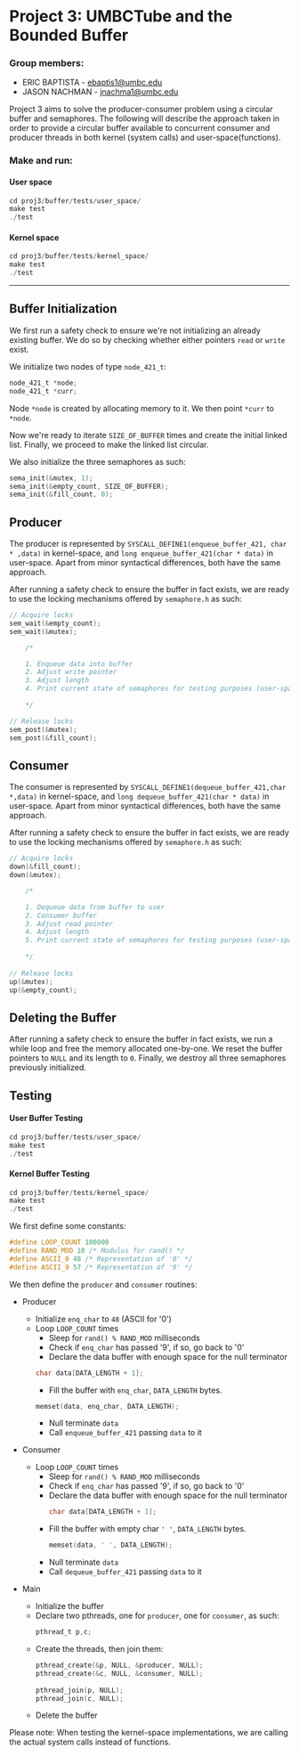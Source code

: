 # Project 3: UMBCTube and the Bounded Buffer
### Group members:
- ERIC BAPTISTA - ebaptis1@umbc.edu
- JASON NACHMAN - jnachma1@umbc.edu

Project 3 aims to solve the producer-consumer problem using a circular buffer and semaphores. The following will describe the approach taken in order to provide a circular buffer available to concurrent consumer and producer threads in both kernel (system calls) and user-space(functions).

### Make and run:
#### User space
```c
cd proj3/buffer/tests/user_space/
make test
./test
```
#### Kernel space
```c
cd proj3/buffer/tests/kernel_space/
make test
./test
```
---
## Buffer Initialization
We first run a safety check to ensure we're not initializing an already existing buffer. We do so by checking whether either pointers ```read``` or ```write``` exist.

We initialize two nodes of type ```node_421_t```:
```c
node_421_t *node;
node_421_t *curr;
```
Node ```*node``` is created by allocating memory to it. We then point ```*curr``` to ```*node```.

Now we're ready to iterate ```SIZE_OF_BUFFER``` times and create the initial linked list. Finally, we proceed to make the linked list circular. 

We also initialize the three semaphores as such:
```c
sema_init(&mutex, 1);
sema_init(&empty_count, SIZE_OF_BUFFER);
sema_init(&fill_count, 0);
```
## Producer
The producer is represented by ```SYSCALL_DEFINE1(enqueue_buffer_421, char * ,data)``` in kernel-space, and ```long enqueue_buffer_421(char * data)``` in user-space. Apart from minor syntactical differences, both have the same approach. 

After running a safety check to ensure the buffer in fact exists, we are ready to use the locking mechanisms offered by ```semaphore.h``` as such: 
```c
// Acquire locks
sem_wait(&empty_count);
sem_wait(&mutex);		

    /*

    1. Enqueue data into buffer
    2. Adjust write pointer
    3. Adjust length
    4. Print current state of semaphores for testing purposes (user-space only)
 
    */

// Release locks 
sem_post(&mutex);
sem_post(&fill_count);	
```
## Consumer
The consumer is represented by ```SYSCALL_DEFINE1(dequeue_buffer_421,char *,data)``` in kernel-space, and ```long dequeue_buffer_421(char * data)``` in user-space. Apart from minor syntactical differences, both have the same approach. 

After running a safety check to ensure the buffer in fact exists, we are ready to use the locking mechanisms offered by ```semaphore.h``` as such: 
```c
// Acquire locks
down(&fill_count);
down(&mutex);

	/*

    1. Dequeue data from buffer to user
    2. Consumer buffer
    3. Adjust read pointer
    4. Adjust length 
    5. Print current state of semaphores for testing purposes (user-space only)
    
    */
	
// Release locks
up(&mutex);
up(&empty_count);
```
## Deleting the Buffer
After running a safety check to ensure the buffer in fact exists, we run a while loop and free the memory allocated one-by-one. We reset the buffer pointers to ```NULL``` and its length to ```0```. Finally, we destroy all three semaphores previously initialized. 

## Testing
#### User Buffer Testing
```c
cd proj3/buffer/tests/user_space/
make test
./test
```
#### Kernel Buffer Testing
```c
cd proj3/buffer/tests/kernel_space/
make test
./test
```

We first define some constants:
```c
#define LOOP_COUNT 100000
#define RAND_MOD 10 /* Modulus for rand() */
#define ASCII_0 48 /* Representation of '0' */
#define ASCII_9 57 /* Representation of '9' */
```
We then define the ```producer``` and ```consumer``` routines:

- Producer
     - Initialize ```enq_char``` to ```48``` (ASCII for '0')
     - Loop ```LOOP_COUNT``` times 
       - Sleep for ```rand() % RAND_MOD``` milliseconds  
       - Check if ```enq_char``` has passed '9', if so, go back to '0'
       - Declare the data buffer with enough space for the null terminator
       ```c
       char data[DATA_LENGTH + 1];
       ```
       - Fill the buffer with ```enq_char```, ```DATA_LENGTH``` bytes. 
       ```c
       memset(data, enq_char, DATA_LENGTH);
       ```
       - Null terminate ```data```
       - Call ```enqueue_buffer_421``` passing ```data``` to it

- Consumer
     - Loop ```LOOP_COUNT``` times 
       - Sleep for ```rand() % RAND_MOD``` milliseconds  
       - Check if ```enq_char``` has passed '9', if so, go back to '0'
       - Declare the data buffer with enough space for the null terminator
         ```c
         char data[DATA_LENGTH + 1];
         ```
       - Fill the buffer with empty char ```' '```, ```DATA_LENGTH``` bytes. 
         ```c
         memset(data, ' ', DATA_LENGTH);
         ```
       - Null terminate ```data```
       - Call ```dequeue_buffer_421``` passing ```data``` to it

- Main
     - Initialize the buffer
     - Declare two pthreads, one for ```producer```, one for ```consumer```, as such: 
         ```c
         pthread_t p,c;
         ```
     - Create the threads, then join them:
        ```c
        pthread_create(&p, NULL, &producer, NULL);
	    pthread_create(&c, NULL, &consumer, NULL);
	
	    pthread_join(p, NULL);
	    pthread_join(c, NULL);
        ```
     - Delete the buffer

Please note: When testing the kernel-space implementations, we are calling the actual system calls instead of functions.